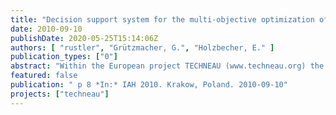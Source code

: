 ```yaml
---
title: "Decision support system for the multi-objective optimization of bank filtration systems"
date: 2010-09-10
publishDate: 2020-05-25T15:14:06Z
authors: [ "rustler", "Grützmacher, G.", "Holzbecher, E." ]
publication_types: ["0"]
abstract: "Within the European project TECHNEAU (www.techneau.org) the Berlin Center of Competence for Water (KWB) is investigating bank filtration (BF) and adjusted post-treatment as a managed aquifer recharge (MAR) technique to provide sustainable and safe drinking water supply to developing and newly industrialised countries. One of the tasks within the project is the development of a Decision Support System (DSS) to assess the feasibility of BF systems under varying boundary conditions such as: (i) quality of surface and ambient groundwater, (ii) local hydrological and hydrogeological properties (e.g. clogging layer) and (iii) well field design (distance to bank) and operation (pumping rates). Since the successful, cost-effective implementation of BF systems requires the optimization of multiple objectives such as (i) optimizing the BF share in order to maintain a predefined raw water quality, (ii) maintaining a predefined minimum travel time between bank and production well and (iii) achieving cost-efficiency of different well field design and operation schemes, all these objectives need to be addressed within the DSS."
featured: false
publication: " p 8 *In:* IAH 2010. Krakow, Poland. 2010-09-10"
projects: ["techneau"]
---
```


